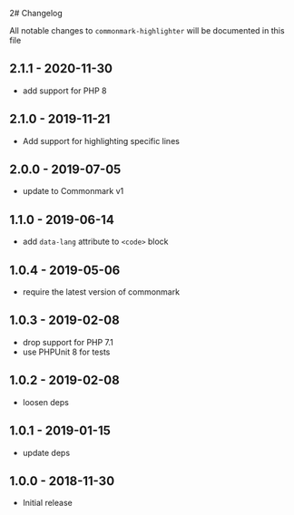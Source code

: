 2# Changelog

All notable changes to `commonmark-highlighter` will be documented in this file

## 2.1.1 - 2020-11-30

- add support for PHP 8

## 2.1.0 - 2019-11-21

- Add support for highlighting specific lines

## 2.0.0 - 2019-07-05

- update to Commonmark v1

## 1.1.0 - 2019-06-14

- add `data-lang` attribute to `<code>` block

## 1.0.4 - 2019-05-06

- require the latest version of commonmark

## 1.0.3 - 2019-02-08

- drop support for PHP 7.1
- use PHPUnit 8 for tests

## 1.0.2 - 2019-02-08

- loosen deps

## 1.0.1 - 2019-01-15

- update deps


## 1.0.0 - 2018-11-30

- Initial release
